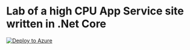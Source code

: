 # Lab of a high CPU App Service site written in .Net Core
[![Deploy to Azure](http://azuredeploy.net/deploybutton.png)](https://portal.azure.com/#create/Microsoft.Template/uri/https%3A%2F%2Fraw.githubusercontent.com%2F4lowtherabbit%2FLabHighCpuCoreSite%2Fmaster%2Fazuredeploy.json)
